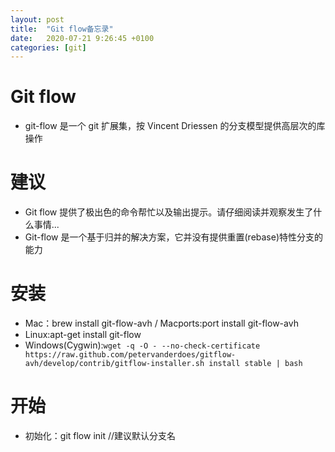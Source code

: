 ```yaml
---
layout: post
title:  "Git flow备忘录"
date:   2020-07-21 9:26:45 +0100
categories: [git]
---
```

# Git flow
* git-flow 是一个 git 扩展集，按 Vincent Driessen 的分支模型提供高层次的库操作  
# 建议
* Git flow 提供了极出色的命令帮忙以及输出提示。请仔细阅读并观察发生了什么事情...
* Git-flow 是一个基于归并的解决方案，它并没有提供重置(rebase)特性分支的能力
# 安装
* Mac：brew install git-flow-avh  / Macports:port install git-flow-avh
* Linux:apt-get install git-flow
* Windows(Cygwin):```wget -q -O - --no-check-certificate https://raw.github.com/petervanderdoes/gitflow-avh/develop/contrib/gitflow-installer.sh install stable | bash```
# 开始
* 初始化：git flow init  //建议默认分支名
